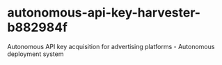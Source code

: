 # autonomous-api-key-harvester-b882984f
Autonomous API key acquisition for advertising platforms - Autonomous deployment system
